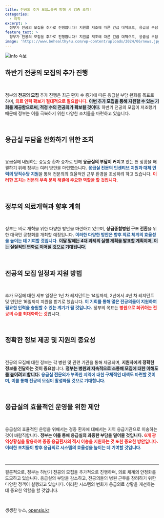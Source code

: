 ```yaml
---
title: 전공의 추가 모집…복귀 방해 시 엄중 조치!
categories:
  - 의학
excerpt: >
  정부가 전공의 모집을 추가로 진행합니다! 지원률 저조에 따른 긴급 대책으로, 응급실 부담 완화를 위한 인력 확보에 나섭니다. 자세한 내용은 클릭하세요!
feature_text: >
  정부가 전공의 모집을 추가로 진행합니다! 지원률 저조에 따른 긴급 대책으로, 응급실 부담 완화를 위한 인력 확보에 나섭니다. 자세한 내용은 클릭하세요!
image: 'https://www.behealthy4u.com/wp-content/uploads/2024/06/news.jpg'
---
```


<p><img src="https://www.behealthy4u.com/wp-content/uploads/2024/06/news.jpg" alt="info 속보" /></p>

<h2 data-ke-size="size26">하반기 전공의 모집의 추가 진행</h2>

<p data-ke-size="size16">&nbsp;</p>

<p>정부의 <b>전공의 모집</b> 추가 진행은 최근 환자 수 증가에 따른 응급실 부담 완화를 목표로 하며, <b><span style="color: #ee2323;">의료 인력 확보가 절대적으로 필요합니다.</span></b> <b><span style="background-color: #21538527;">이번 추가 모집을 통해 지원할 수 있는 기회를 제공함으로써, 적정 수의 전공의가 확보될 것이다.</span></b> 하반기 전공의 모집이 저조했기 때문에 정부는 이를 극복하기 위한 다양한 조치들을 마련하고 있습니다. </p>

<p data-ke-size="size16">&nbsp;</p>

<h2 data-ke-size="size26">응급실 부담을 완화하기 위한 조치</h2>

<p data-ke-size="size16">&nbsp;</p>

<p>응급실에 내원하는 중등증 환자 증가로 인해 <b>응급실의 부담이 커지고</b> 있는 현 상황을 해결하기 위해 정부는 여러 방안을 마련했습니다. <b><span style="color: #1a5490;">응급실 전문의 인센티브 지원과 대체 인력의 당직수당 지원</span></b>을 통해 전문의의 효율적인 근무 환경을 조성하려 하고 있습니다. <b><span style="color: #ee2323;">이러한 조치는 전문의 부족 문제 해결에 주요한 역할을 할 것입니다.</span></b></p>

<p data-ke-size="size16">&nbsp;</p>

<h2 data-ke-size="size26">정부의 의료개혁과 향후 계획</h2>

<p data-ke-size="size16">&nbsp;</p>

<p>정부는 의료 개혁을 위한 다양한 방안을 마련하고 있으며, <b>상급종합병원 구조 전환</b>을 위한 대국민 공청회를 개최할 예정입니다. <b><span style="color: #1a5490;">이러한 다양한 방안은 향후 의료 체계의 효율성을 높이는 데 기여할 것입니다.</span></b> <b><span style="background-color: #21538527;">이달 말에는 4대 과제의 실행 계획을 발표할 계획이며, 이는 실질적인 변화로 이어질 것으로 기대됩니다.</span></b></p>

<p data-ke-size="size16">&nbsp;</p>

<h2 data-ke-size="size26">전공의 모집 일정과 지원 방법</h2>

<p data-ke-size="size16">&nbsp;</p>

<p>추가 모집에 대한 세부 일정은 1년 차 레지던트는 14일까지, 2년에서 4년 차 레지던트 및 인턴은 16일까지 지원을 받기로 했습니다. <b><span style="color: #1a5490;">이 기회를 통해 많은 전공의들이 지원하여 필요한 인력을 충원할 수 있는 계기가 될 것입니다.</span></b> 정부의 목표는 <b><span style="color: #ee2323;">병원으로 회귀하는 전공의 수를 최대화하는 것</span></b>입니다.</p>

<p data-ke-size="size16">&nbsp;</p>

<h2 data-ke-size="size26">정확한 정보 제공 및 지원의 중요성</h2>

<p data-ke-size="size16">&nbsp;</p>

<p>전공의 모집에 대한 정보는 각 병원 및 관련 기관을 통해 제공되며, <b>지원자에게 정확한 정보를 전달하는 것이 중요</b>합니다. <b><span style="background-color: #21538527;">정부는 병원과 지속적으로 소통해 모집에 대한 이해도를 높이려고 합니다.</span></b> <b><span style="color: #1a5490;">응급실 전문의가 부족한 지역에 대한 구체적인 대책도 마련할 것이며, 이를 통해 전공의 모집이 활성화될 것으로 기대합니다.</span></b></p>

<p data-ke-size="size16">&nbsp;</p>

<h2 data-ke-size="size26">응급실의 효율적인 운영을 위한 제안</h2>

<p data-ke-size="size16">&nbsp;</p>

<p>응급실의 효율적인 운영을 위해서는 경증 환자에 대해서는 지역 응급기관으로 이송하는 것이 바람직합니다. <b>정부는 이를 통해 응급실의 과중한 부담을 덜어줄 것입니다.</b> <b><span style="color: #ee2323;">6개 광역상황실을 활용하여 중증 응급환자의 적시 이송을 지원하는 것 또한 중요한 방안입니다.</span></b> <b><span style="color: #1a5490;">이러한 조치들이 향후 응급의료 시스템의 효율성을 높이는 데 기여할 것입니다.</span></b></p>

<p data-ke-size="size16">&nbsp;</p> 

<hr>

<p data-ke-size="size16">결론적으로, 정부는 하반기 전공의 모집을 추가적으로 진행하며, 의료 체계의 안정화를 도모하고 있습니다. 응급실의 부담을 감소하고, 전공의들의 병원 근무를 장려하기 위한 다양한 정책이 실행되고 있습니다. 이러한 시스템의 변화가 응급의료 상황을 개선하는 데 중요한 역할을 할 것입니다.</p> 

<p data-ke-size="size16">&nbsp;</p>
생생한 뉴스, <a href="https://opensis.kr" rel="dofollow">opensis.kr</a>


